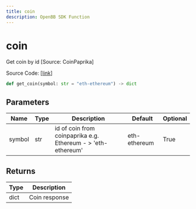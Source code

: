 ```yaml
---
title: coin
description: OpenBB SDK Function
---
```


# coin

Get coin by id [Source: CoinPaprika]

Source Code: [[link](https://github.com/OpenBB-finance/OpenBBTerminal/tree/main/openbb_terminal/cryptocurrency/due_diligence/coinpaprika_model.py#L427)]

```python
def get_coin(symbol: str = "eth-ethereum") -> dict
```
## Parameters

| Name | Type | Description | Default | Optional |
| ---- | ---- | ----------- | ------- | -------- |
| symbol | str | id of coin from coinpaprika e.g. Ethereum - > 'eth-ethereum' | eth-ethereum | True |

## Returns

| Type | Description |
| ---- | ----------- |
| dict | Coin response |

